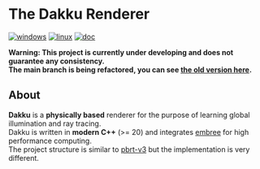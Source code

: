 # The Dakku Renderer

[![windows](https://github.com/xehoth/dakku/actions/workflows/windows.yml/badge.svg)](https://github.com/xehoth/dakku/actions/workflows/windows.yml) [![linux](https://github.com/xehoth/dakku/actions/workflows/linux.yml/badge.svg)](https://github.com/xehoth/dakku/actions/workflows/linux.yml) [![doc](https://github.com/xehoth/dakku/actions/workflows/doc.yml/badge.svg)](https://github.com/xehoth/dakku/actions/workflows/doc.yml)

**Warning: This project is currently under developing and does not guarantee any consistency.**  
**The main branch is being refactored, you can see [the old version here](https://github.com/xehoth/dakku/tree/old).**

## About

**Dakku** is a **physically based** renderer for the purpose of learning global illumination and ray tracing.   
Dakku is written in **modern C++** (>= 20) and integrates [embree](https://github.com/embree/embree) for high performance computing.   
The project structure is similar to [pbrt-v3](https://github.com/mmp/pbrt-v3) but the implementation is very different.
